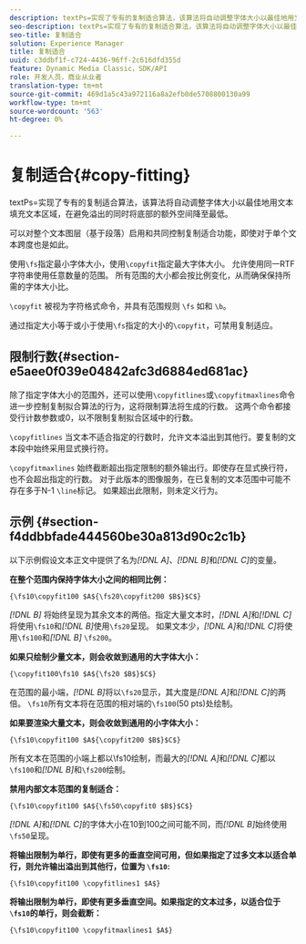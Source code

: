```yaml
---
description: textPs=实现了专有的复制适合算法，该算法将自动调整字体大小以最佳地用文本填充文本区域，在避免溢出的同时将底部的额外空间降至最低。
seo-description: textPs=实现了专有的复制适合算法，该算法将自动调整字体大小以最佳地用文本填充文本区域，在避免溢出的同时将底部的额外空间降至最低。
seo-title: 复制适合
solution: Experience Manager
title: 复制适合
uuid: c3ddbf1f-c724-4436-96ff-2c616dfd355d
feature: Dynamic Media Classic，SDK/API
role: 开发人员，商业从业者
translation-type: tm+mt
source-git-commit: 469d1a5c43a972116a8a2efb0de5708800130a99
workflow-type: tm+mt
source-wordcount: '563'
ht-degree: 0%

---
```



# 复制适合{#copy-fitting}

textPs=实现了专有的复制适合算法，该算法将自动调整字体大小以最佳地用文本填充文本区域，在避免溢出的同时将底部的额外空间降至最低。

可以对整个文本图层（基于段落）启用和共同控制复制适合功能，即使对于单个文本跨度也是如此。

使用`\fs`指定最小字体大小，使用`\copyfit`指定最大字体大小。 允许使用同一RTF字符串使用任意数量的范围。 所有范围的大小都会按比例变化，从而确保保持所需的字体大小比。

`\copyfit` 被视为字符格式命令，并具有范围规则 `\fs` 如和 `\b`。

通过指定大小等于或小于使用`\fs`指定的大小的`\copyfit`，可禁用复制适应。

## 限制行数{#section-e5aee0f039e04842afc3d6884ed681ac}

除了指定字体大小的范围外，还可以使用`\copyfitlines`或`\copyfitmaxlines`命令进一步控制复制拟合算法的行为，这将限制算法将生成的行数。 这两个命令都接受行计数参数或0，以不限制复制拟合区域中的行数。

`\copyfitlines` 当文本不适合指定的行数时，允许文本溢出到其他行。要复制的文本段中始终采用显式换行符。

`\copyfitmaxlines` 始终截断超出指定限制的额外输出行。即使存在显式换行符，也不会超出指定的行数。 对于此版本的图像服务，在已复制的文本范围中可能不存在多于N-1 `\line`标记。 如果超出此限制，则未定义行为。

## 示例 {#section-f4ddbbfade444560be30a813d90c2c1b}

以下示例假设文本正文中提供了名为&#x200B;*[!DNL $A$]*、*[!DNL $B$]*&#x200B;和&#x200B;*[!DNL $C$]*&#x200B;的变量。

**在整个范围内保持字体大小之间的相同比例：**

`{\fs10\copyfit100 $A${\fs20\copyfit200 $B$}$C$}`

*[!DNL $B$]* 将始终呈现为其余文本的两倍。指定大量文本时，*[!DNL $A$]*&#x200B;和&#x200B;*[!DNL $C$]*&#x200B;将使用`\fs10`和&#x200B;*[!DNL $B$]*&#x200B;使用`\fs20`呈现。 如果文本少，*[!DNL $A$]*&#x200B;和&#x200B;*[!DNL $C$]*&#x200B;将使用`\fs100`和&#x200B;*[!DNL $B$]* `\fs200`。

**如果只绘制少量文本，则会收敛到通用的大字体大小：**

`{\copyfit100\fs10 $A${\fs20 $B$}$C$}`

在范围的最小端，*[!DNL $B$]*&#x200B;将以`\fs20`显示，其大度是&#x200B;*[!DNL $A$]*&#x200B;和&#x200B;*[!DNL $C$]*&#x200B;的两倍。 `\fs10`所有文本将在范围的相对端的`\fs100`(50 pts)处绘制。

**如果要渲染大量文本，则会收敛到通用的小字体大小：**

`{\fs10\copyfit100 $A${\copyfit200 $B$}$C$}`

所有文本在范围的小端上都以\fs10绘制，而最大的&#x200B;*[!DNL $A$]*&#x200B;和&#x200B;*[!DNL $C$]*&#x200B;都以`\fs100`和&#x200B;*[!DNL $B$]*&#x200B;和`\fs200`绘制。

**禁用内部文本范围的复制适合：**

`{\fs10\copyfit100 $A${\fs50\copyfit0 $B$}$C$}`

*[!DNL $A$]*&#x200B;和&#x200B;*[!DNL $C$]*&#x200B;的字体大小在10到100之间可能不同，而&#x200B;*[!DNL $B$]*&#x200B;始终使用`\fs50`呈现。

**将输出限制为单行，即使有更多的垂直空间可用，但如果指定了过多文本以适合单行，则允许输出溢出到其他行，位置为 `\fs10`:**

`{\fs10\copyfit100 \copyfitlines1 $A$}`

**将输出限制为单行，即使有更多垂直空间。如果指定的文本过多，以适合位于`\fs10`的单行，则会截断：**

`{\fs10\copyfit100 \copyfitmaxlines1 $A$}`
